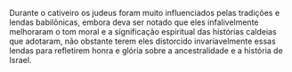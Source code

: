 ﻿Durante o cativeiro os judeus foram muito influenciados pelas tradições e lendas babilônicas, embora deva ser notado que eles infalivelmente melhoraram o tom moral e a significação espiritual das histórias caldeias que adotaram, não obstante terem eles distorcido invariavelmente essas lendas para refletirem honra e glória sobre a ancestralidade e a história de Israel.